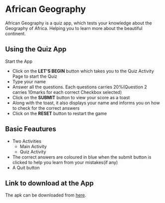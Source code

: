 # African Geography

African Geography is a quiz app, which tests your knowledge about the Geography of Africa. Helping you to learn more about the beautiful continent.

## Using the Quiz App
Start the App

- Click on the **LET'S BEGIN** button which takes you to the Quiz Activity Page to start the Quiz
- Type your name
- Answer all the questions. Each questions carries 20%(Question 2 carries 10marks for each correct Checkbox selected)
- Click on the **SUBMIT** button to view your score as a toast
- Along with the toast, it also displays your name and informs you on how to check for the correct answers 
- Click on the **RESET** button to restart the game

## Basic Feautures
- Two Activities
  + Main Activity
  + Quiz Activity
- The correct answers are coloured in blue when the submit button is clicked to help you learn from your mistakes(if any)
- A Quit button

## Link to download at the App
The apk can be downloaded from [here](https://drive.google.com/drive/folders/1IV6ZTUlP2oOXPdSsJm5S2eDsHzFRIzPq).
